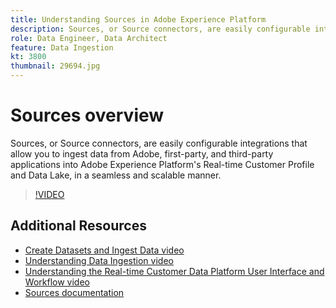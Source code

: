 ```yaml
---
title: Understanding Sources in Adobe Experience Platform
description: Sources, or Source connectors, are easily configurable integrations that allow you to ingest data from Adobe, first-party, and third-party applications into Adobe Experience Platform's Real-time Customer Profile and Data Lake, in a seamless and scalable manner.
role: Data Engineer, Data Architect
feature: Data Ingestion
kt: 3800
thumbnail: 29694.jpg
---
```


# Sources overview

Sources, or Source connectors, are easily configurable integrations that allow you to ingest data from Adobe, first-party, and third-party applications into Adobe Experience Platform's Real-time Customer Profile and Data Lake, in a seamless and scalable manner.

>[!VIDEO](https://video.tv.adobe.com/v/29694?quality=12&learn=on)

## Additional Resources

* [Create Datasets and Ingest Data video](create-datasets-and-ingest-data.md)
* [Understanding Data Ingestion video](understanding-data-ingestion.md)
* [Understanding the Real-time Customer Data Platform User Interface and Workflow video](../rtcdp/understanding-the-real-time-customer-data-platform-user-interface.md)
* [Sources documentation](https://www.adobe.io/apis/experienceplatform/home/data-ingestion/data-ingestion-services.html#!api-specification/markdown/narrative/technical_overview/acp_connectors_overview/acp-connectors-overview.md)
